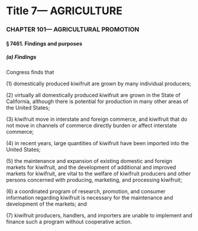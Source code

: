 
# Title 7— AGRICULTURE
### CHAPTER 101— AGRICULTURAL PROMOTION
#### § 7461. Findings and purposes
##### (a) Findings

Congress finds that

(1) domestically produced kiwifruit are grown by many individual producers;

(2) virtually all domestically produced kiwifruit are grown in the State of California, although there is potential for production in many other areas of the United States;

(3) kiwifruit move in interstate and foreign commerce, and kiwifruit that do not move in channels of commerce directly burden or affect interstate commerce;

(4) in recent years, large quantities of kiwifruit have been imported into the United States;

(5) the maintenance and expansion of existing domestic and foreign markets for kiwifruit, and the development of additional and improved markets for kiwifruit, are vital to the welfare of kiwifruit producers and other persons concerned with producing, marketing, and processing kiwifruit;

(6) a coordinated program of research, promotion, and consumer information regarding kiwifruit is necessary for the maintenance and development of the markets; and

(7) kiwifruit producers, handlers, and importers are unable to implement and finance such a program without cooperative action.
